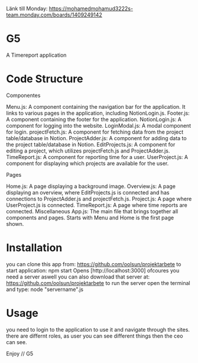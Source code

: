 Länk till Monday: https://mohamedmohamud3222s-team.monday.com/boards/1409249142
# G5
A Timereport application

# Code Structure

Componentes

Menu.js: A component containing the navigation bar for the application. It links to various pages in the application, including NotionLogin.js.
Footer.js: A component containing the footer for the application.
NotionLogin.js: A component for logging into the website.
LoginModal.js: A modal component for login.
projectFetch.js: A component for fetching data from the project table/database in Notion.
ProjectAdder.js: A component for adding data to the project table/database in Notion.
EditProjects.js: A component for editing a project, which utilizes projectFetch.js and ProjectAdder.js.
TimeReport.js: A component for reporting time for a user.
UserProject.js: A component for displaying which projects are available for the user.

Pages

Home.js: A page displaying a background image.
Overview.js: A page displaying an overview, where EditProjects.js is connected and has connections to ProjectAdder.js and projectFetch.js.
Project.js: A page where UserProject.js is connected.
TimeReport.js: A page where time reports are connected.
Miscellaneous
App.js: The main file that brings together all components and pages. Starts with Menu and Home is the first page shown.

# Installation
you can clone this app from:
https://github.com/oolsun/projektarbete
to start application: npm start
Opens [http://localhost:3000]
ofcoures you need a server aswell you can also download that server at:
https://github.com/oolsun/projektarbete
to run the server open the terminal and type: node "servername".js
            

# Usage
you need to login to the application to use it and navigate through the sites. there are differnt roles, as user you can see different things then the ceo can see.

Enjoy // G5

